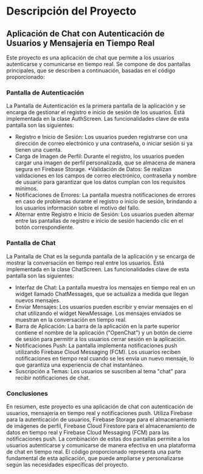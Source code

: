 # Descripción del Proyecto
## Aplicación de Chat con Autenticación de Usuarios y Mensajería en Tiempo Real

Este proyecto es una aplicación de chat que permite a los usuarios autenticarse y comunicarse en tiempo real. Se compone de dos pantallas principales, que se describen a continuación, basadas en el código proporcionado:

### Pantalla de Autenticación

La Pantalla de Autenticación es la primera pantalla de la aplicación y se encarga de gestionar el registro e inicio de sesión de los usuarios. Está implementada en la clase AuthScreen. Las funcionalidades clave de esta pantalla son las siguientes:

* Registro e Inicio de Sesión: Los usuarios pueden registrarse con una dirección de correo electrónico y una contraseña, o iniciar sesión si ya tienen una cuenta.
* Carga de Imagen de Perfil: Durante el registro, los usuarios pueden cargar una imagen de perfil personalizada, que se almacena de manera segura en Firebase Storage.
*Validación de Datos: Se realizan validaciones en los campos de correo electrónico, contraseña y nombre de usuario para garantizar que los datos cumplan con los requisitos mínimos. 
* Notificaciones de Errores: La pantalla muestra notificaciones de errores en caso de problemas durante el registro o inicio de sesión, brindando a los usuarios información sobre el motivo del fallo. 
* Alternar entre Registro e Inicio de Sesión: Los usuarios pueden alternar entre las pantallas de registro e inicio de sesión haciendo clic en el botón correspondiente.

### Pantalla de Chat

La Pantalla de Chat es la segunda pantalla de la aplicación y se encarga de mostrar la conversación en tiempo real entre los usuarios. Está implementada en la clase ChatScreen. Las funcionalidades clave de esta pantalla son las siguientes:

* Interfaz de Chat: La pantalla muestra los mensajes en tiempo real en un widget llamado ChatMessages, que se actualiza a medida que llegan nuevos mensajes. 
* Enviar Mensajes: Los usuarios pueden escribir y enviar mensajes en el chat utilizando el widget NewMessage. Los mensajes enviados se muestran en la conversación en tiempo real. 
* Barra de Aplicación: La barra de la aplicación en la parte superior contiene el nombre de la aplicación ("OpenChat") y un botón de cierre de sesión para permitir a los usuarios cerrar sesión en la aplicación. 
* Notificaciones Push: La pantalla implementa notificaciones push utilizando Firebase Cloud Messaging (FCM). Los usuarios reciben notificaciones en tiempo real cuando se les envía un nuevo mensaje, lo que garantiza una experiencia de chat instantáneo. 
* Suscripción a Temas: Los usuarios se suscriben al tema "chat" para recibir notificaciones de chat.

### Conclusiones

En resumen, este proyecto es una aplicación de chat con autenticación de usuarios, mensajería en tiempo real y notificaciones push. Utiliza Firebase para la autenticación de usuarios, Firebase Storage para el almacenamiento de imágenes de perfil, Firebase Cloud Firestore para el almacenamiento de datos en tiempo real y Firebase Cloud Messaging (FCM) para las notificaciones push. La combinación de estas dos pantallas permite a los usuarios autenticarse y comunicarse de manera efectiva en una plataforma de chat en tiempo real. El código proporcionado representa una parte fundamental de esta aplicación, que puede ampliarse y personalizarse según las necesidades específicas del proyecto.